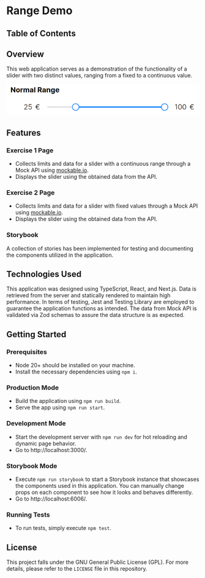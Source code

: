 # Range Demo

## Table of Contents

## Overview

This web application serves as a demonstration of the functionality of a slider with two distinct values, ranging from a fixed to a continuous value.

![Ranges](docs/ranges.png)

## Features

### Exercise 1 Page

- Collects limits and data for a slider with a continuous range through a Mock API using [mockable.io](https://www.mockable.io/).
- Displays the slider using the obtained data from the API.

### Exercise 2 Page

- Collects limits and data for a slider with fixed values through a Mock API using [mockable.io](https://www.mockable.io/).
- Displays the slider using the obtained data from the API.

### Storybook

A collection of stories has been implemented for testing and documenting the components utilized in the application.

## Technologies Used

This application was designed using TypeScript, React, and Next.js. Data is retrieved from the server and statically rendered to maintain high performance. In terms of testing, Jest and Testing Library are employed to guarantee the application functions as intended. The data from Mock API is validated via Zod schemas to assure the data structure is as expected.

## Getting Started

### Prerequisites

- Node 20+ should be installed on your machine.
- Install the necessary dependencies using `npm i`.

### Production Mode

- Build the application using `npm run build`.
- Serve the app using `npm run start`.

### Development Mode

- Start the development server with `npm run dev` for hot reloading and dynamic page behavior.
- Go to http://localhost:3000/.

### Storybook Mode

- Execute `npm run storybook` to start a Storybook instance that showcases the components used in this application. You can manually change props on each component to see how it looks and behaves differently.
- Go to http://localhost:6006/.

### Running Tests

- To run tests, simply execute `npm test`.

## License

This project falls under the GNU General Public License (GPL). For more details, please refer to the `LICENSE` file in this repository.
